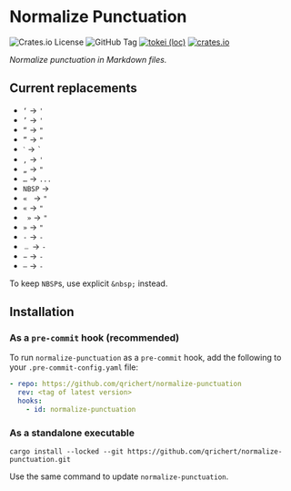 # Normalize Punctuation

![Crates.io License](https://img.shields.io/crates/l/normalize-punctuation)
![GitHub Tag](https://img.shields.io/github/v/tag/qrichert/normalize-punctuation?sort=semver&filter=*.*.*&label=release)
[![tokei (loc)](https://tokei.rs/b1/github/qrichert/normalize-punctuation?label=loc&style=flat)](https://github.com/XAMPPRocky/tokei)
[![crates.io](https://img.shields.io/crates/d/normalize-punctuation?logo=rust&logoColor=white&color=orange)](https://crates.io/crates/normalize-punctuation)

_Normalize punctuation in Markdown files._

## Current replacements

- `‘` → `'`
- `’` → `'`
- `“` → `"`
- `”` → `"`
- `ˋ` → `` ` ``
- `‚` → `'`
- `„` → `"`
- `…` → `...`
- `NBSP` → ` `
- `« ` → `"`
- `«` → `"`
- ` »` → `"`
- `»` → `"`
- `‐` → `-`
- `﹘` → `-`
- `−` → `-`
- `–` → `-`

To keep `NBSP`s, use explicit `&nbsp;` instead.

<!-- - `NNBSP` → `` -->

## Installation

### As a `pre-commit` hook (recommended)

To run `normalize-punctuation` as a `pre-commit` hook, add the following
to your `.pre-commit-config.yaml` file:

```yaml
- repo: https://github.com/qrichert/normalize-punctuation
  rev: <tag of latest version>
  hooks:
    - id: normalize-punctuation
```

### As a standalone executable

```shell
cargo install --locked --git https://github.com/qrichert/normalize-punctuation.git
```

Use the same command to update `normalize-punctuation`.
